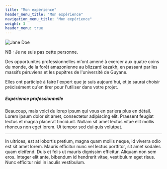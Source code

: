 ```yaml
---
title: "Mon expérience"
header_menu_title: "Mon expérience"
navigation_menu_title: "Mon expérience"
weight: 3
header_menu: true
---
```


<!-- 
Neither embedded figure shortcode, nor Markdown hook were able to render image from asset. 
You would have to .Resouces.GetMatch via custom shortcode.
![Jane Doe](/images/asset-happy-ethnic-woman-sitting-at-table-with-laptop-3769021.jpg) 
-->
![Jane Doe](/images/static-happy-ethnic-woman-sitting-at-table-with-laptop-3769021.jpg)

NB : Je ne suis pas cette personne.

Des opportunités professionnelles m'ont amené à exercer aux quatre coins du monde, de la forêt amazonienne au blizzard kazakh, en passant par les massifs péruviens et les pupitres de l'université de Guyane.

Elles ont participé à faire l'expert que je suis aujourd'hui, et je saurai choisir précisément qu'en tirer pour l'utiliser dans votre projet.

##### Expérience professionnelle

Beaucoup, mais voici du lorep ipsum qui vous en parlera plus en détail. Lorem ipsum dolor sit amet, consectetur adipiscing elit. Praesent feugiat lectus et magna placerat tincidunt. Nullam sit amet lectus vitae elit mollis rhoncus non eget lorem. Ut tempor sed dui quis volutpat.

----

In ultrices, est at lobortis pretium, magna quam mollis neque, id viverra odio est sit amet lorem. Mauris efficitur nunc vel lectus porttitor, sit amet sodales quam eleifend. Duis et felis ut mauris dignissim efficitur. Aliquam non sem eros. Integer elit ante, bibendum id hendrerit vitae, vestibulum eget risus. Nunc efficitur nisl in iaculis vestibulum.
